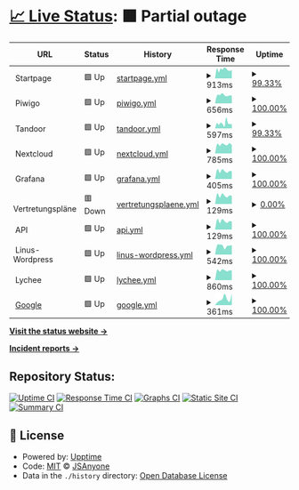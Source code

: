 # [📈 Live Status](https://JSAnyone.github.io/upptime): <!--live status--> **🟧 Partial outage**

<!--start: status pages-->
<!-- This summary is generated by Upptime (https://github.com/upptime/upptime) -->
<!-- Do not edit this manually, your changes will be overwritten -->
<!-- prettier-ignore -->
| URL | Status | History | Response Time | Uptime |
| --- | ------ | ------- | ------------- | ------ |
| <img alt="" src="https://favicons.githubusercontent.com/null" height="13"> Startpage | 🟩 Up | [startpage.yml](https://github.com/JSAnyone/upptime/commits/HEAD/history/startpage.yml) | <details><summary><img alt="Response time graph" src="./graphs/startpage/response-time-week.png" height="20"> 913ms</summary><br><a href="https://JSAnyone.github.io/upptime/history/startpage"><img alt="Response time 850" src="https://img.shields.io/endpoint?url=https%3A%2F%2Fraw.githubusercontent.com%2FJSAnyone%2Fupptime%2FHEAD%2Fapi%2Fstartpage%2Fresponse-time.json"></a><br><a href="https://JSAnyone.github.io/upptime/history/startpage"><img alt="24-hour response time 888" src="https://img.shields.io/endpoint?url=https%3A%2F%2Fraw.githubusercontent.com%2FJSAnyone%2Fupptime%2FHEAD%2Fapi%2Fstartpage%2Fresponse-time-day.json"></a><br><a href="https://JSAnyone.github.io/upptime/history/startpage"><img alt="7-day response time 913" src="https://img.shields.io/endpoint?url=https%3A%2F%2Fraw.githubusercontent.com%2FJSAnyone%2Fupptime%2FHEAD%2Fapi%2Fstartpage%2Fresponse-time-week.json"></a><br><a href="https://JSAnyone.github.io/upptime/history/startpage"><img alt="30-day response time 869" src="https://img.shields.io/endpoint?url=https%3A%2F%2Fraw.githubusercontent.com%2FJSAnyone%2Fupptime%2FHEAD%2Fapi%2Fstartpage%2Fresponse-time-month.json"></a><br><a href="https://JSAnyone.github.io/upptime/history/startpage"><img alt="1-year response time 850" src="https://img.shields.io/endpoint?url=https%3A%2F%2Fraw.githubusercontent.com%2FJSAnyone%2Fupptime%2FHEAD%2Fapi%2Fstartpage%2Fresponse-time-year.json"></a></details> | <details><summary><a href="https://JSAnyone.github.io/upptime/history/startpage">99.33%</a></summary><a href="https://JSAnyone.github.io/upptime/history/startpage"><img alt="All-time uptime 95.05%" src="https://img.shields.io/endpoint?url=https%3A%2F%2Fraw.githubusercontent.com%2FJSAnyone%2Fupptime%2FHEAD%2Fapi%2Fstartpage%2Fuptime.json"></a><br><a href="https://JSAnyone.github.io/upptime/history/startpage"><img alt="24-hour uptime 100.00%" src="https://img.shields.io/endpoint?url=https%3A%2F%2Fraw.githubusercontent.com%2FJSAnyone%2Fupptime%2FHEAD%2Fapi%2Fstartpage%2Fuptime-day.json"></a><br><a href="https://JSAnyone.github.io/upptime/history/startpage"><img alt="7-day uptime 99.33%" src="https://img.shields.io/endpoint?url=https%3A%2F%2Fraw.githubusercontent.com%2FJSAnyone%2Fupptime%2FHEAD%2Fapi%2Fstartpage%2Fuptime-week.json"></a><br><a href="https://JSAnyone.github.io/upptime/history/startpage"><img alt="30-day uptime 99.85%" src="https://img.shields.io/endpoint?url=https%3A%2F%2Fraw.githubusercontent.com%2FJSAnyone%2Fupptime%2FHEAD%2Fapi%2Fstartpage%2Fuptime-month.json"></a><br><a href="https://JSAnyone.github.io/upptime/history/startpage"><img alt="1-year uptime 95.05%" src="https://img.shields.io/endpoint?url=https%3A%2F%2Fraw.githubusercontent.com%2FJSAnyone%2Fupptime%2FHEAD%2Fapi%2Fstartpage%2Fuptime-year.json"></a></details>
| <img alt="" src="https://favicons.githubusercontent.com/null" height="13"> Piwigo | 🟩 Up | [piwigo.yml](https://github.com/JSAnyone/upptime/commits/HEAD/history/piwigo.yml) | <details><summary><img alt="Response time graph" src="./graphs/piwigo/response-time-week.png" height="20"> 656ms</summary><br><a href="https://JSAnyone.github.io/upptime/history/piwigo"><img alt="Response time 905" src="https://img.shields.io/endpoint?url=https%3A%2F%2Fraw.githubusercontent.com%2FJSAnyone%2Fupptime%2FHEAD%2Fapi%2Fpiwigo%2Fresponse-time.json"></a><br><a href="https://JSAnyone.github.io/upptime/history/piwigo"><img alt="24-hour response time 675" src="https://img.shields.io/endpoint?url=https%3A%2F%2Fraw.githubusercontent.com%2FJSAnyone%2Fupptime%2FHEAD%2Fapi%2Fpiwigo%2Fresponse-time-day.json"></a><br><a href="https://JSAnyone.github.io/upptime/history/piwigo"><img alt="7-day response time 656" src="https://img.shields.io/endpoint?url=https%3A%2F%2Fraw.githubusercontent.com%2FJSAnyone%2Fupptime%2FHEAD%2Fapi%2Fpiwigo%2Fresponse-time-week.json"></a><br><a href="https://JSAnyone.github.io/upptime/history/piwigo"><img alt="30-day response time 703" src="https://img.shields.io/endpoint?url=https%3A%2F%2Fraw.githubusercontent.com%2FJSAnyone%2Fupptime%2FHEAD%2Fapi%2Fpiwigo%2Fresponse-time-month.json"></a><br><a href="https://JSAnyone.github.io/upptime/history/piwigo"><img alt="1-year response time 905" src="https://img.shields.io/endpoint?url=https%3A%2F%2Fraw.githubusercontent.com%2FJSAnyone%2Fupptime%2FHEAD%2Fapi%2Fpiwigo%2Fresponse-time-year.json"></a></details> | <details><summary><a href="https://JSAnyone.github.io/upptime/history/piwigo">100.00%</a></summary><a href="https://JSAnyone.github.io/upptime/history/piwigo"><img alt="All-time uptime 93.75%" src="https://img.shields.io/endpoint?url=https%3A%2F%2Fraw.githubusercontent.com%2FJSAnyone%2Fupptime%2FHEAD%2Fapi%2Fpiwigo%2Fuptime.json"></a><br><a href="https://JSAnyone.github.io/upptime/history/piwigo"><img alt="24-hour uptime 100.00%" src="https://img.shields.io/endpoint?url=https%3A%2F%2Fraw.githubusercontent.com%2FJSAnyone%2Fupptime%2FHEAD%2Fapi%2Fpiwigo%2Fuptime-day.json"></a><br><a href="https://JSAnyone.github.io/upptime/history/piwigo"><img alt="7-day uptime 100.00%" src="https://img.shields.io/endpoint?url=https%3A%2F%2Fraw.githubusercontent.com%2FJSAnyone%2Fupptime%2FHEAD%2Fapi%2Fpiwigo%2Fuptime-week.json"></a><br><a href="https://JSAnyone.github.io/upptime/history/piwigo"><img alt="30-day uptime 99.07%" src="https://img.shields.io/endpoint?url=https%3A%2F%2Fraw.githubusercontent.com%2FJSAnyone%2Fupptime%2FHEAD%2Fapi%2Fpiwigo%2Fuptime-month.json"></a><br><a href="https://JSAnyone.github.io/upptime/history/piwigo"><img alt="1-year uptime 93.75%" src="https://img.shields.io/endpoint?url=https%3A%2F%2Fraw.githubusercontent.com%2FJSAnyone%2Fupptime%2FHEAD%2Fapi%2Fpiwigo%2Fuptime-year.json"></a></details>
| <img alt="" src="https://favicons.githubusercontent.com/null" height="13"> Tandoor | 🟩 Up | [tandoor.yml](https://github.com/JSAnyone/upptime/commits/HEAD/history/tandoor.yml) | <details><summary><img alt="Response time graph" src="./graphs/tandoor/response-time-week.png" height="20"> 597ms</summary><br><a href="https://JSAnyone.github.io/upptime/history/tandoor"><img alt="Response time 586" src="https://img.shields.io/endpoint?url=https%3A%2F%2Fraw.githubusercontent.com%2FJSAnyone%2Fupptime%2FHEAD%2Fapi%2Ftandoor%2Fresponse-time.json"></a><br><a href="https://JSAnyone.github.io/upptime/history/tandoor"><img alt="24-hour response time 577" src="https://img.shields.io/endpoint?url=https%3A%2F%2Fraw.githubusercontent.com%2FJSAnyone%2Fupptime%2FHEAD%2Fapi%2Ftandoor%2Fresponse-time-day.json"></a><br><a href="https://JSAnyone.github.io/upptime/history/tandoor"><img alt="7-day response time 597" src="https://img.shields.io/endpoint?url=https%3A%2F%2Fraw.githubusercontent.com%2FJSAnyone%2Fupptime%2FHEAD%2Fapi%2Ftandoor%2Fresponse-time-week.json"></a><br><a href="https://JSAnyone.github.io/upptime/history/tandoor"><img alt="30-day response time 566" src="https://img.shields.io/endpoint?url=https%3A%2F%2Fraw.githubusercontent.com%2FJSAnyone%2Fupptime%2FHEAD%2Fapi%2Ftandoor%2Fresponse-time-month.json"></a><br><a href="https://JSAnyone.github.io/upptime/history/tandoor"><img alt="1-year response time 586" src="https://img.shields.io/endpoint?url=https%3A%2F%2Fraw.githubusercontent.com%2FJSAnyone%2Fupptime%2FHEAD%2Fapi%2Ftandoor%2Fresponse-time-year.json"></a></details> | <details><summary><a href="https://JSAnyone.github.io/upptime/history/tandoor">99.33%</a></summary><a href="https://JSAnyone.github.io/upptime/history/tandoor"><img alt="All-time uptime 97.53%" src="https://img.shields.io/endpoint?url=https%3A%2F%2Fraw.githubusercontent.com%2FJSAnyone%2Fupptime%2FHEAD%2Fapi%2Ftandoor%2Fuptime.json"></a><br><a href="https://JSAnyone.github.io/upptime/history/tandoor"><img alt="24-hour uptime 100.00%" src="https://img.shields.io/endpoint?url=https%3A%2F%2Fraw.githubusercontent.com%2FJSAnyone%2Fupptime%2FHEAD%2Fapi%2Ftandoor%2Fuptime-day.json"></a><br><a href="https://JSAnyone.github.io/upptime/history/tandoor"><img alt="7-day uptime 99.33%" src="https://img.shields.io/endpoint?url=https%3A%2F%2Fraw.githubusercontent.com%2FJSAnyone%2Fupptime%2FHEAD%2Fapi%2Ftandoor%2Fuptime-week.json"></a><br><a href="https://JSAnyone.github.io/upptime/history/tandoor"><img alt="30-day uptime 99.75%" src="https://img.shields.io/endpoint?url=https%3A%2F%2Fraw.githubusercontent.com%2FJSAnyone%2Fupptime%2FHEAD%2Fapi%2Ftandoor%2Fuptime-month.json"></a><br><a href="https://JSAnyone.github.io/upptime/history/tandoor"><img alt="1-year uptime 97.53%" src="https://img.shields.io/endpoint?url=https%3A%2F%2Fraw.githubusercontent.com%2FJSAnyone%2Fupptime%2FHEAD%2Fapi%2Ftandoor%2Fuptime-year.json"></a></details>
| <img alt="" src="https://favicons.githubusercontent.com/null" height="13"> Nextcloud | 🟩 Up | [nextcloud.yml](https://github.com/JSAnyone/upptime/commits/HEAD/history/nextcloud.yml) | <details><summary><img alt="Response time graph" src="./graphs/nextcloud/response-time-week.png" height="20"> 785ms</summary><br><a href="https://JSAnyone.github.io/upptime/history/nextcloud"><img alt="Response time 871" src="https://img.shields.io/endpoint?url=https%3A%2F%2Fraw.githubusercontent.com%2FJSAnyone%2Fupptime%2FHEAD%2Fapi%2Fnextcloud%2Fresponse-time.json"></a><br><a href="https://JSAnyone.github.io/upptime/history/nextcloud"><img alt="24-hour response time 772" src="https://img.shields.io/endpoint?url=https%3A%2F%2Fraw.githubusercontent.com%2FJSAnyone%2Fupptime%2FHEAD%2Fapi%2Fnextcloud%2Fresponse-time-day.json"></a><br><a href="https://JSAnyone.github.io/upptime/history/nextcloud"><img alt="7-day response time 785" src="https://img.shields.io/endpoint?url=https%3A%2F%2Fraw.githubusercontent.com%2FJSAnyone%2Fupptime%2FHEAD%2Fapi%2Fnextcloud%2Fresponse-time-week.json"></a><br><a href="https://JSAnyone.github.io/upptime/history/nextcloud"><img alt="30-day response time 793" src="https://img.shields.io/endpoint?url=https%3A%2F%2Fraw.githubusercontent.com%2FJSAnyone%2Fupptime%2FHEAD%2Fapi%2Fnextcloud%2Fresponse-time-month.json"></a><br><a href="https://JSAnyone.github.io/upptime/history/nextcloud"><img alt="1-year response time 871" src="https://img.shields.io/endpoint?url=https%3A%2F%2Fraw.githubusercontent.com%2FJSAnyone%2Fupptime%2FHEAD%2Fapi%2Fnextcloud%2Fresponse-time-year.json"></a></details> | <details><summary><a href="https://JSAnyone.github.io/upptime/history/nextcloud">100.00%</a></summary><a href="https://JSAnyone.github.io/upptime/history/nextcloud"><img alt="All-time uptime 97.56%" src="https://img.shields.io/endpoint?url=https%3A%2F%2Fraw.githubusercontent.com%2FJSAnyone%2Fupptime%2FHEAD%2Fapi%2Fnextcloud%2Fuptime.json"></a><br><a href="https://JSAnyone.github.io/upptime/history/nextcloud"><img alt="24-hour uptime 100.00%" src="https://img.shields.io/endpoint?url=https%3A%2F%2Fraw.githubusercontent.com%2FJSAnyone%2Fupptime%2FHEAD%2Fapi%2Fnextcloud%2Fuptime-day.json"></a><br><a href="https://JSAnyone.github.io/upptime/history/nextcloud"><img alt="7-day uptime 100.00%" src="https://img.shields.io/endpoint?url=https%3A%2F%2Fraw.githubusercontent.com%2FJSAnyone%2Fupptime%2FHEAD%2Fapi%2Fnextcloud%2Fuptime-week.json"></a><br><a href="https://JSAnyone.github.io/upptime/history/nextcloud"><img alt="30-day uptime 99.90%" src="https://img.shields.io/endpoint?url=https%3A%2F%2Fraw.githubusercontent.com%2FJSAnyone%2Fupptime%2FHEAD%2Fapi%2Fnextcloud%2Fuptime-month.json"></a><br><a href="https://JSAnyone.github.io/upptime/history/nextcloud"><img alt="1-year uptime 97.56%" src="https://img.shields.io/endpoint?url=https%3A%2F%2Fraw.githubusercontent.com%2FJSAnyone%2Fupptime%2FHEAD%2Fapi%2Fnextcloud%2Fuptime-year.json"></a></details>
| <img alt="" src="https://favicons.githubusercontent.com/null" height="13"> Grafana | 🟩 Up | [grafana.yml](https://github.com/JSAnyone/upptime/commits/HEAD/history/grafana.yml) | <details><summary><img alt="Response time graph" src="./graphs/grafana/response-time-week.png" height="20"> 405ms</summary><br><a href="https://JSAnyone.github.io/upptime/history/grafana"><img alt="Response time 492" src="https://img.shields.io/endpoint?url=https%3A%2F%2Fraw.githubusercontent.com%2FJSAnyone%2Fupptime%2FHEAD%2Fapi%2Fgrafana%2Fresponse-time.json"></a><br><a href="https://JSAnyone.github.io/upptime/history/grafana"><img alt="24-hour response time 420" src="https://img.shields.io/endpoint?url=https%3A%2F%2Fraw.githubusercontent.com%2FJSAnyone%2Fupptime%2FHEAD%2Fapi%2Fgrafana%2Fresponse-time-day.json"></a><br><a href="https://JSAnyone.github.io/upptime/history/grafana"><img alt="7-day response time 405" src="https://img.shields.io/endpoint?url=https%3A%2F%2Fraw.githubusercontent.com%2FJSAnyone%2Fupptime%2FHEAD%2Fapi%2Fgrafana%2Fresponse-time-week.json"></a><br><a href="https://JSAnyone.github.io/upptime/history/grafana"><img alt="30-day response time 428" src="https://img.shields.io/endpoint?url=https%3A%2F%2Fraw.githubusercontent.com%2FJSAnyone%2Fupptime%2FHEAD%2Fapi%2Fgrafana%2Fresponse-time-month.json"></a><br><a href="https://JSAnyone.github.io/upptime/history/grafana"><img alt="1-year response time 492" src="https://img.shields.io/endpoint?url=https%3A%2F%2Fraw.githubusercontent.com%2FJSAnyone%2Fupptime%2FHEAD%2Fapi%2Fgrafana%2Fresponse-time-year.json"></a></details> | <details><summary><a href="https://JSAnyone.github.io/upptime/history/grafana">100.00%</a></summary><a href="https://JSAnyone.github.io/upptime/history/grafana"><img alt="All-time uptime 97.71%" src="https://img.shields.io/endpoint?url=https%3A%2F%2Fraw.githubusercontent.com%2FJSAnyone%2Fupptime%2FHEAD%2Fapi%2Fgrafana%2Fuptime.json"></a><br><a href="https://JSAnyone.github.io/upptime/history/grafana"><img alt="24-hour uptime 100.00%" src="https://img.shields.io/endpoint?url=https%3A%2F%2Fraw.githubusercontent.com%2FJSAnyone%2Fupptime%2FHEAD%2Fapi%2Fgrafana%2Fuptime-day.json"></a><br><a href="https://JSAnyone.github.io/upptime/history/grafana"><img alt="7-day uptime 100.00%" src="https://img.shields.io/endpoint?url=https%3A%2F%2Fraw.githubusercontent.com%2FJSAnyone%2Fupptime%2FHEAD%2Fapi%2Fgrafana%2Fuptime-week.json"></a><br><a href="https://JSAnyone.github.io/upptime/history/grafana"><img alt="30-day uptime 99.90%" src="https://img.shields.io/endpoint?url=https%3A%2F%2Fraw.githubusercontent.com%2FJSAnyone%2Fupptime%2FHEAD%2Fapi%2Fgrafana%2Fuptime-month.json"></a><br><a href="https://JSAnyone.github.io/upptime/history/grafana"><img alt="1-year uptime 97.71%" src="https://img.shields.io/endpoint?url=https%3A%2F%2Fraw.githubusercontent.com%2FJSAnyone%2Fupptime%2FHEAD%2Fapi%2Fgrafana%2Fuptime-year.json"></a></details>
| <img alt="" src="https://favicons.githubusercontent.com/null" height="13"> Vertretungspläne | 🟥 Down | [vertretungsplaene.yml](https://github.com/JSAnyone/upptime/commits/HEAD/history/vertretungsplaene.yml) | <details><summary><img alt="Response time graph" src="./graphs/vertretungsplaene/response-time-week.png" height="20"> 129ms</summary><br><a href="https://JSAnyone.github.io/upptime/history/vertretungsplaene"><img alt="Response time 136" src="https://img.shields.io/endpoint?url=https%3A%2F%2Fraw.githubusercontent.com%2FJSAnyone%2Fupptime%2FHEAD%2Fapi%2Fvertretungsplaene%2Fresponse-time.json"></a><br><a href="https://JSAnyone.github.io/upptime/history/vertretungsplaene"><img alt="24-hour response time 135" src="https://img.shields.io/endpoint?url=https%3A%2F%2Fraw.githubusercontent.com%2FJSAnyone%2Fupptime%2FHEAD%2Fapi%2Fvertretungsplaene%2Fresponse-time-day.json"></a><br><a href="https://JSAnyone.github.io/upptime/history/vertretungsplaene"><img alt="7-day response time 129" src="https://img.shields.io/endpoint?url=https%3A%2F%2Fraw.githubusercontent.com%2FJSAnyone%2Fupptime%2FHEAD%2Fapi%2Fvertretungsplaene%2Fresponse-time-week.json"></a><br><a href="https://JSAnyone.github.io/upptime/history/vertretungsplaene"><img alt="30-day response time 133" src="https://img.shields.io/endpoint?url=https%3A%2F%2Fraw.githubusercontent.com%2FJSAnyone%2Fupptime%2FHEAD%2Fapi%2Fvertretungsplaene%2Fresponse-time-month.json"></a><br><a href="https://JSAnyone.github.io/upptime/history/vertretungsplaene"><img alt="1-year response time 136" src="https://img.shields.io/endpoint?url=https%3A%2F%2Fraw.githubusercontent.com%2FJSAnyone%2Fupptime%2FHEAD%2Fapi%2Fvertretungsplaene%2Fresponse-time-year.json"></a></details> | <details><summary><a href="https://JSAnyone.github.io/upptime/history/vertretungsplaene">0.00%</a></summary><a href="https://JSAnyone.github.io/upptime/history/vertretungsplaene"><img alt="All-time uptime 61.01%" src="https://img.shields.io/endpoint?url=https%3A%2F%2Fraw.githubusercontent.com%2FJSAnyone%2Fupptime%2FHEAD%2Fapi%2Fvertretungsplaene%2Fuptime.json"></a><br><a href="https://JSAnyone.github.io/upptime/history/vertretungsplaene"><img alt="24-hour uptime 0.00%" src="https://img.shields.io/endpoint?url=https%3A%2F%2Fraw.githubusercontent.com%2FJSAnyone%2Fupptime%2FHEAD%2Fapi%2Fvertretungsplaene%2Fuptime-day.json"></a><br><a href="https://JSAnyone.github.io/upptime/history/vertretungsplaene"><img alt="7-day uptime 0.00%" src="https://img.shields.io/endpoint?url=https%3A%2F%2Fraw.githubusercontent.com%2FJSAnyone%2Fupptime%2FHEAD%2Fapi%2Fvertretungsplaene%2Fuptime-week.json"></a><br><a href="https://JSAnyone.github.io/upptime/history/vertretungsplaene"><img alt="30-day uptime 0.00%" src="https://img.shields.io/endpoint?url=https%3A%2F%2Fraw.githubusercontent.com%2FJSAnyone%2Fupptime%2FHEAD%2Fapi%2Fvertretungsplaene%2Fuptime-month.json"></a><br><a href="https://JSAnyone.github.io/upptime/history/vertretungsplaene"><img alt="1-year uptime 61.01%" src="https://img.shields.io/endpoint?url=https%3A%2F%2Fraw.githubusercontent.com%2FJSAnyone%2Fupptime%2FHEAD%2Fapi%2Fvertretungsplaene%2Fuptime-year.json"></a></details>
| <img alt="" src="https://favicons.githubusercontent.com/null" height="13"> API | 🟩 Up | [api.yml](https://github.com/JSAnyone/upptime/commits/HEAD/history/api.yml) | <details><summary><img alt="Response time graph" src="./graphs/api/response-time-week.png" height="20"> 129ms</summary><br><a href="https://JSAnyone.github.io/upptime/history/api"><img alt="Response time 132" src="https://img.shields.io/endpoint?url=https%3A%2F%2Fraw.githubusercontent.com%2FJSAnyone%2Fupptime%2FHEAD%2Fapi%2Fapi%2Fresponse-time.json"></a><br><a href="https://JSAnyone.github.io/upptime/history/api"><img alt="24-hour response time 134" src="https://img.shields.io/endpoint?url=https%3A%2F%2Fraw.githubusercontent.com%2FJSAnyone%2Fupptime%2FHEAD%2Fapi%2Fapi%2Fresponse-time-day.json"></a><br><a href="https://JSAnyone.github.io/upptime/history/api"><img alt="7-day response time 129" src="https://img.shields.io/endpoint?url=https%3A%2F%2Fraw.githubusercontent.com%2FJSAnyone%2Fupptime%2FHEAD%2Fapi%2Fapi%2Fresponse-time-week.json"></a><br><a href="https://JSAnyone.github.io/upptime/history/api"><img alt="30-day response time 134" src="https://img.shields.io/endpoint?url=https%3A%2F%2Fraw.githubusercontent.com%2FJSAnyone%2Fupptime%2FHEAD%2Fapi%2Fapi%2Fresponse-time-month.json"></a><br><a href="https://JSAnyone.github.io/upptime/history/api"><img alt="1-year response time 132" src="https://img.shields.io/endpoint?url=https%3A%2F%2Fraw.githubusercontent.com%2FJSAnyone%2Fupptime%2FHEAD%2Fapi%2Fapi%2Fresponse-time-year.json"></a></details> | <details><summary><a href="https://JSAnyone.github.io/upptime/history/api">100.00%</a></summary><a href="https://JSAnyone.github.io/upptime/history/api"><img alt="All-time uptime 97.75%" src="https://img.shields.io/endpoint?url=https%3A%2F%2Fraw.githubusercontent.com%2FJSAnyone%2Fupptime%2FHEAD%2Fapi%2Fapi%2Fuptime.json"></a><br><a href="https://JSAnyone.github.io/upptime/history/api"><img alt="24-hour uptime 100.00%" src="https://img.shields.io/endpoint?url=https%3A%2F%2Fraw.githubusercontent.com%2FJSAnyone%2Fupptime%2FHEAD%2Fapi%2Fapi%2Fuptime-day.json"></a><br><a href="https://JSAnyone.github.io/upptime/history/api"><img alt="7-day uptime 100.00%" src="https://img.shields.io/endpoint?url=https%3A%2F%2Fraw.githubusercontent.com%2FJSAnyone%2Fupptime%2FHEAD%2Fapi%2Fapi%2Fuptime-week.json"></a><br><a href="https://JSAnyone.github.io/upptime/history/api"><img alt="30-day uptime 99.90%" src="https://img.shields.io/endpoint?url=https%3A%2F%2Fraw.githubusercontent.com%2FJSAnyone%2Fupptime%2FHEAD%2Fapi%2Fapi%2Fuptime-month.json"></a><br><a href="https://JSAnyone.github.io/upptime/history/api"><img alt="1-year uptime 97.75%" src="https://img.shields.io/endpoint?url=https%3A%2F%2Fraw.githubusercontent.com%2FJSAnyone%2Fupptime%2FHEAD%2Fapi%2Fapi%2Fuptime-year.json"></a></details>
| <img alt="" src="https://favicons.githubusercontent.com/null" height="13"> Linus-Wordpress | 🟩 Up | [linus-wordpress.yml](https://github.com/JSAnyone/upptime/commits/HEAD/history/linus-wordpress.yml) | <details><summary><img alt="Response time graph" src="./graphs/linus-wordpress/response-time-week.png" height="20"> 542ms</summary><br><a href="https://JSAnyone.github.io/upptime/history/linus-wordpress"><img alt="Response time 740" src="https://img.shields.io/endpoint?url=https%3A%2F%2Fraw.githubusercontent.com%2FJSAnyone%2Fupptime%2FHEAD%2Fapi%2Flinus-wordpress%2Fresponse-time.json"></a><br><a href="https://JSAnyone.github.io/upptime/history/linus-wordpress"><img alt="24-hour response time 599" src="https://img.shields.io/endpoint?url=https%3A%2F%2Fraw.githubusercontent.com%2FJSAnyone%2Fupptime%2FHEAD%2Fapi%2Flinus-wordpress%2Fresponse-time-day.json"></a><br><a href="https://JSAnyone.github.io/upptime/history/linus-wordpress"><img alt="7-day response time 542" src="https://img.shields.io/endpoint?url=https%3A%2F%2Fraw.githubusercontent.com%2FJSAnyone%2Fupptime%2FHEAD%2Fapi%2Flinus-wordpress%2Fresponse-time-week.json"></a><br><a href="https://JSAnyone.github.io/upptime/history/linus-wordpress"><img alt="30-day response time 657" src="https://img.shields.io/endpoint?url=https%3A%2F%2Fraw.githubusercontent.com%2FJSAnyone%2Fupptime%2FHEAD%2Fapi%2Flinus-wordpress%2Fresponse-time-month.json"></a><br><a href="https://JSAnyone.github.io/upptime/history/linus-wordpress"><img alt="1-year response time 740" src="https://img.shields.io/endpoint?url=https%3A%2F%2Fraw.githubusercontent.com%2FJSAnyone%2Fupptime%2FHEAD%2Fapi%2Flinus-wordpress%2Fresponse-time-year.json"></a></details> | <details><summary><a href="https://JSAnyone.github.io/upptime/history/linus-wordpress">100.00%</a></summary><a href="https://JSAnyone.github.io/upptime/history/linus-wordpress"><img alt="All-time uptime 96.82%" src="https://img.shields.io/endpoint?url=https%3A%2F%2Fraw.githubusercontent.com%2FJSAnyone%2Fupptime%2FHEAD%2Fapi%2Flinus-wordpress%2Fuptime.json"></a><br><a href="https://JSAnyone.github.io/upptime/history/linus-wordpress"><img alt="24-hour uptime 100.00%" src="https://img.shields.io/endpoint?url=https%3A%2F%2Fraw.githubusercontent.com%2FJSAnyone%2Fupptime%2FHEAD%2Fapi%2Flinus-wordpress%2Fuptime-day.json"></a><br><a href="https://JSAnyone.github.io/upptime/history/linus-wordpress"><img alt="7-day uptime 100.00%" src="https://img.shields.io/endpoint?url=https%3A%2F%2Fraw.githubusercontent.com%2FJSAnyone%2Fupptime%2FHEAD%2Fapi%2Flinus-wordpress%2Fuptime-week.json"></a><br><a href="https://JSAnyone.github.io/upptime/history/linus-wordpress"><img alt="30-day uptime 99.23%" src="https://img.shields.io/endpoint?url=https%3A%2F%2Fraw.githubusercontent.com%2FJSAnyone%2Fupptime%2FHEAD%2Fapi%2Flinus-wordpress%2Fuptime-month.json"></a><br><a href="https://JSAnyone.github.io/upptime/history/linus-wordpress"><img alt="1-year uptime 96.82%" src="https://img.shields.io/endpoint?url=https%3A%2F%2Fraw.githubusercontent.com%2FJSAnyone%2Fupptime%2FHEAD%2Fapi%2Flinus-wordpress%2Fuptime-year.json"></a></details>
| <img alt="" src="https://favicons.githubusercontent.com/null" height="13"> Lychee | 🟩 Up | [lychee.yml](https://github.com/JSAnyone/upptime/commits/HEAD/history/lychee.yml) | <details><summary><img alt="Response time graph" src="./graphs/lychee/response-time-week.png" height="20"> 860ms</summary><br><a href="https://JSAnyone.github.io/upptime/history/lychee"><img alt="Response time 1077" src="https://img.shields.io/endpoint?url=https%3A%2F%2Fraw.githubusercontent.com%2FJSAnyone%2Fupptime%2FHEAD%2Fapi%2Flychee%2Fresponse-time.json"></a><br><a href="https://JSAnyone.github.io/upptime/history/lychee"><img alt="24-hour response time 916" src="https://img.shields.io/endpoint?url=https%3A%2F%2Fraw.githubusercontent.com%2FJSAnyone%2Fupptime%2FHEAD%2Fapi%2Flychee%2Fresponse-time-day.json"></a><br><a href="https://JSAnyone.github.io/upptime/history/lychee"><img alt="7-day response time 860" src="https://img.shields.io/endpoint?url=https%3A%2F%2Fraw.githubusercontent.com%2FJSAnyone%2Fupptime%2FHEAD%2Fapi%2Flychee%2Fresponse-time-week.json"></a><br><a href="https://JSAnyone.github.io/upptime/history/lychee"><img alt="30-day response time 939" src="https://img.shields.io/endpoint?url=https%3A%2F%2Fraw.githubusercontent.com%2FJSAnyone%2Fupptime%2FHEAD%2Fapi%2Flychee%2Fresponse-time-month.json"></a><br><a href="https://JSAnyone.github.io/upptime/history/lychee"><img alt="1-year response time 1077" src="https://img.shields.io/endpoint?url=https%3A%2F%2Fraw.githubusercontent.com%2FJSAnyone%2Fupptime%2FHEAD%2Fapi%2Flychee%2Fresponse-time-year.json"></a></details> | <details><summary><a href="https://JSAnyone.github.io/upptime/history/lychee">100.00%</a></summary><a href="https://JSAnyone.github.io/upptime/history/lychee"><img alt="All-time uptime 96.78%" src="https://img.shields.io/endpoint?url=https%3A%2F%2Fraw.githubusercontent.com%2FJSAnyone%2Fupptime%2FHEAD%2Fapi%2Flychee%2Fuptime.json"></a><br><a href="https://JSAnyone.github.io/upptime/history/lychee"><img alt="24-hour uptime 100.00%" src="https://img.shields.io/endpoint?url=https%3A%2F%2Fraw.githubusercontent.com%2FJSAnyone%2Fupptime%2FHEAD%2Fapi%2Flychee%2Fuptime-day.json"></a><br><a href="https://JSAnyone.github.io/upptime/history/lychee"><img alt="7-day uptime 100.00%" src="https://img.shields.io/endpoint?url=https%3A%2F%2Fraw.githubusercontent.com%2FJSAnyone%2Fupptime%2FHEAD%2Fapi%2Flychee%2Fuptime-week.json"></a><br><a href="https://JSAnyone.github.io/upptime/history/lychee"><img alt="30-day uptime 99.22%" src="https://img.shields.io/endpoint?url=https%3A%2F%2Fraw.githubusercontent.com%2FJSAnyone%2Fupptime%2FHEAD%2Fapi%2Flychee%2Fuptime-month.json"></a><br><a href="https://JSAnyone.github.io/upptime/history/lychee"><img alt="1-year uptime 96.78%" src="https://img.shields.io/endpoint?url=https%3A%2F%2Fraw.githubusercontent.com%2FJSAnyone%2Fupptime%2FHEAD%2Fapi%2Flychee%2Fuptime-year.json"></a></details>
| <img alt="" src="https://favicons.githubusercontent.com/google.com" height="13"> [Google](https://google.com) | 🟩 Up | [google.yml](https://github.com/JSAnyone/upptime/commits/HEAD/history/google.yml) | <details><summary><img alt="Response time graph" src="./graphs/google/response-time-week.png" height="20"> 361ms</summary><br><a href="https://JSAnyone.github.io/upptime/history/google"><img alt="Response time 162" src="https://img.shields.io/endpoint?url=https%3A%2F%2Fraw.githubusercontent.com%2FJSAnyone%2Fupptime%2FHEAD%2Fapi%2Fgoogle%2Fresponse-time.json"></a><br><a href="https://JSAnyone.github.io/upptime/history/google"><img alt="24-hour response time 699" src="https://img.shields.io/endpoint?url=https%3A%2F%2Fraw.githubusercontent.com%2FJSAnyone%2Fupptime%2FHEAD%2Fapi%2Fgoogle%2Fresponse-time-day.json"></a><br><a href="https://JSAnyone.github.io/upptime/history/google"><img alt="7-day response time 361" src="https://img.shields.io/endpoint?url=https%3A%2F%2Fraw.githubusercontent.com%2FJSAnyone%2Fupptime%2FHEAD%2Fapi%2Fgoogle%2Fresponse-time-week.json"></a><br><a href="https://JSAnyone.github.io/upptime/history/google"><img alt="30-day response time 219" src="https://img.shields.io/endpoint?url=https%3A%2F%2Fraw.githubusercontent.com%2FJSAnyone%2Fupptime%2FHEAD%2Fapi%2Fgoogle%2Fresponse-time-month.json"></a><br><a href="https://JSAnyone.github.io/upptime/history/google"><img alt="1-year response time 162" src="https://img.shields.io/endpoint?url=https%3A%2F%2Fraw.githubusercontent.com%2FJSAnyone%2Fupptime%2FHEAD%2Fapi%2Fgoogle%2Fresponse-time-year.json"></a></details> | <details><summary><a href="https://JSAnyone.github.io/upptime/history/google">100.00%</a></summary><a href="https://JSAnyone.github.io/upptime/history/google"><img alt="All-time uptime 100.00%" src="https://img.shields.io/endpoint?url=https%3A%2F%2Fraw.githubusercontent.com%2FJSAnyone%2Fupptime%2FHEAD%2Fapi%2Fgoogle%2Fuptime.json"></a><br><a href="https://JSAnyone.github.io/upptime/history/google"><img alt="24-hour uptime 100.00%" src="https://img.shields.io/endpoint?url=https%3A%2F%2Fraw.githubusercontent.com%2FJSAnyone%2Fupptime%2FHEAD%2Fapi%2Fgoogle%2Fuptime-day.json"></a><br><a href="https://JSAnyone.github.io/upptime/history/google"><img alt="7-day uptime 100.00%" src="https://img.shields.io/endpoint?url=https%3A%2F%2Fraw.githubusercontent.com%2FJSAnyone%2Fupptime%2FHEAD%2Fapi%2Fgoogle%2Fuptime-week.json"></a><br><a href="https://JSAnyone.github.io/upptime/history/google"><img alt="30-day uptime 100.00%" src="https://img.shields.io/endpoint?url=https%3A%2F%2Fraw.githubusercontent.com%2FJSAnyone%2Fupptime%2FHEAD%2Fapi%2Fgoogle%2Fuptime-month.json"></a><br><a href="https://JSAnyone.github.io/upptime/history/google"><img alt="1-year uptime 100.00%" src="https://img.shields.io/endpoint?url=https%3A%2F%2Fraw.githubusercontent.com%2FJSAnyone%2Fupptime%2FHEAD%2Fapi%2Fgoogle%2Fuptime-year.json"></a></details>

<!--end: status pages-->

[**Visit the status website →**](https://JSAnyone.github.io/upptime)

[**Incident reports →**](https://github.com/JSAnyone/upptime/issues)

## Repository Status:

[![Uptime CI](https://github.com/JSAnyone/upptime/workflows/Uptime%20CI/badge.svg)](https://github.com/JSAnyone/upptime/actions?query=workflow%3A%22Uptime+CI%22)
[![Response Time CI](https://github.com/JSAnyone/upptime/workflows/Response%20Time%20CI/badge.svg)](https://github.com/JSAnyone/upptime/actions?query=workflow%3A%22Response+Time+CI%22)
[![Graphs CI](https://github.com/JSAnyone/upptime/workflows/Graphs%20CI/badge.svg)](https://github.com/JSAnyone/upptime/actions?query=workflow%3A%22Graphs+CI%22)
[![Static Site CI](https://github.com/JSAnyone/upptime/workflows/Static%20Site%20CI/badge.svg)](https://github.com/JSAnyone/upptime/actions?query=workflow%3A%22Static+Site+CI%22)
[![Summary CI](https://github.com/JSAnyone/upptime/workflows/Summary%20CI/badge.svg)](https://github.com/JSAnyone/upptime/actions?query=workflow%3A%22Summary+CI%22)

## 📄 License

- Powered by: [Upptime](https://github.com/upptime/upptime)
- Code: [MIT](./LICENSE) © [JSAnyone](https://JSAnyone.github.io/upptime)
- Data in the `./history` directory: [Open Database License](https://opendatacommons.org/licenses/odbl/1-0/)
